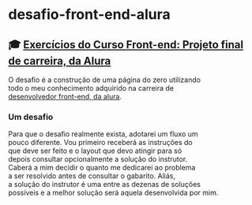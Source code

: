 # desafio-front-end-alura

## :mortar_board: [Exercícios do Curso Front-end: Projeto final de carreira, da Alura](https://cursos.alura.com.br/course/projeto-carreira-front-end)

O desafio é a construção de uma página do zero utilizando  
todo o meu conhecimento adquirido na carreira de  
[desenvolvedor front-end, da alura](https://cursos.alura.com.br/career/desenvolvedor-front-end).

### Um desafio
Para que o desafio realmente exista, adotarei um fluxo um  
pouco diferente. Vou  primeiro receberá as instruções do  
que deve ser feito e o layout que devo atingir para só  
depois consultar opcionalmente a solução do instrutor.  
Caberá a mim decidir o quanto me dedicarei ao problema  
a ser resolvido antes de consultar o gabarito. Aliás,  
a solução do instrutor é uma entre as dezenas de soluções  
possíveis e a melhor solução será aquela desenvolvida
por mim.
